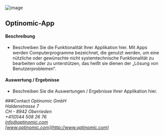 

![image](http://www.ottiger.org/optinomic_logo/optinomic_logo_small.png)
## Optinomic-App 



#### Beschreibung
- Beschreiben Sie die Funktionalität Ihrer Applikation hier. Mit Apps werden Computerprogramme bezeichnet, die genutzt werden, um eine nützliche oder gewünschte nicht systemtechnische Funktionalität zu bearbeiten oder zu unterstützen, das heißt sie dienen der „Lösung von Benutzerproblemen“.

#### Auswertung / Ergebnisse
- Beschreiben Sie die Auswertungen / Ergebnisse Ihrer Applikation hier.





###Contact
*Optinomic GmbH*   
*Haldenstrasse 7*     
*CH - 8942 Oberrieden*     
*+41(0)44 508 26 76*    
*info@optinomic.com*   
*[www.optinomic.com](http://www.optinomic.com)*   

